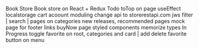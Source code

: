 Book Store
Book store on React + Redux
Todo
 toTop on page useEffect
 localstorage
 cart
 acoount
 moduling
 change api to storerestapi.com
 jws
 filter | search | pages on categories
 new releases, recommended pages
 mock page for footer links
 buyNow page
 styled components
 memorize
 types
In Progress
 toggle favorite on root, categories and card | add delete favorite button on menu 

